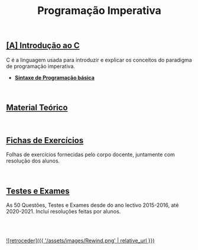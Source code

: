 <br>

<h1 align="center">Programação Imperativa</h1>

<br>

## [[A] Introdução ao C](Intro/README.md)
C é a linguagem usada para introduzir e explicar os conceitos do paradigma de programação imperativa.

* [**Sintaxe de Programação básica**](http://rigaux.org/language-study/syntax-across-languages-per-language/C.html)

<br>

## [Material Teórico]()


<br>

## [Fichas de Exercícios](fichas/)
Folhas de exercícios fornecidas pelo corpo docente, juntamente com resolução dos alunos.

<br>

## [Testes e Exames](testes/README.md)
As 50 Questões, Testes e Exames desde do ano lectivo 2015-2016, até 2020-2021. Incluí resoluções feitas por alunos.

<br><br>

[![retroceder]({{ '/assets/images/Rewind.png' | relative_url }})](https://david81820.github.io/Recursos-LCC#ucs)
